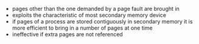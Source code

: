 - pages other than the one demanded by a page fault are brought in 
- exploits the characteristic of most secondary memory device 
- if pages of a process are stored contiguously in secondary memory it is more efficient to bring in a number of pages at one time 
- ineffective if extra pages are not referenced